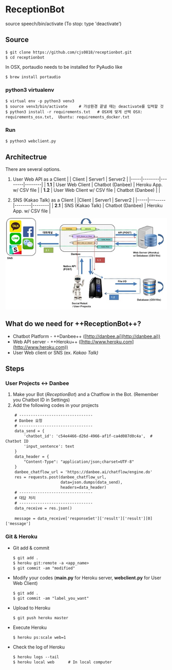 # ReceptionBot

source speech/bin/activate  (To stop: type 'deactivate')
## Source
```
$ git clone https://github.com/cjs0818/receptionbot.git
$ cd receptionbot
```

In OSX, portaudio needs to be installed for PyAudio like
```
$ brew install portaudio
```

### python3 virtualenv
```
$ virtual env -p python3 venv3
$ source venv3/bin/activate     # 가상환경 끝낼 때는 deactivate를 입력할 것
$ python3 install -r requirements.txt   # OSX에 맞게 선택 OSX: requirements_osx.txt,  Ubuntu: requirements_docker.txt
```
### Run 
```
$ python3 webclient.py
```


## Architectrue

There are several options.

1. User Web API as a Client 
|     | Client | Server1 | Server2 |
|-----|--------|--------|--------|
| **1.1** | User Web Client   |  Chatbot (Danbee) | Heroku App. w/ CSV file  |
| **1.2** | User Web Client w/ CSV file   |  Chatbot (Danbee) |  |

2. SNS (Kakao Talk) as a Client
|     |Client | Server1 | Server2 |
|-----|--------|--------|--------|
| **2.1** | SNS (Kakao Talk)    |  Chatbot (Danbee) | Heroku App. w/ CSV file |

![architecture](./doc/fig1_danbee_arch.jpg)

## What do we need for ++ReceptionBot++?
- Chatbot Platform - ++Danbee++ ([http://danbee.ai](http://danbee.ai))
- Web API server - ++Heroku++ ([http://www.heroku.com](http://www.heroku.com))
-  User Web client or SNS (ex. *Kakao Talk)*


## Steps

### User Projects <-> Danbee 
1. Make your Bot (*ReceptionBot*) and a Chatflow in the Bot. (Remember you Chatbot ID in Settings)
2. Add the following codes in your projects

```
    # --------------------------------
    # Danbee 요청
    # --------------------------------
    data_send = {
        'chatbot_id': 'c54e4466-d26d-4966-af1f-ca4d087d0c4a',  # Chatbot ID
        'input_sentence': text
    }
    data_header = {
        "Content-Type": "application/json;charset=UTF-8"
    }
    danbee_chatflow_url = 'https://danbee.ai/chatflow/engine.do'
    res = requests.post(danbee_chatflow_url,
                        data=json.dumps(data_send),
                        headers=data_header)
    # --------------------------------
    # 대답 처리
    # --------------------------------
    data_receive = res.json()

    message = data_receive['responseSet']['result']['result'][0]['message']
```

### Git & Heroku
- Git add & commit
  ```
  $ git add .
  $ heroku git:remote -a <app_name>
  $ git commit -am "modified"
  ```
- Modify your codes (**main.py** for Heroku server, **webclient.py** for User Web Client)
  ```
  $ git add .
  $ git commit -am "label_you_want"
  ```
  
- Upload to Heroku
  ```
  $ git push heroku master
  ```
- Execute Heroku
  ```
  $ heroku ps:scale web=1
  ```
- Check the log of Heroku
  ```
  $ heroku logs --tail
  $ heroku local web      # In local computer
  ```
  


